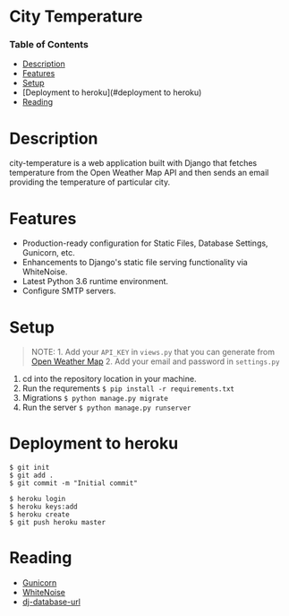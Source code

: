City Temperature
=========================
 
 ### Table of Contents  
* [Description](#desc) 
* [Features](#features) 
* [Setup](#setup)
* [Deployment to heroku](#deployment to heroku)
* [Reading](#reading)

Description
===========
city-temperature is a web application built with Django that fetches temperature from the Open Weather Map API and then sends an email providing the temperature of particular city.

Features
========
* Production-ready configuration for Static Files, Database Settings, Gunicorn, etc.
* Enhancements to Django's static file serving functionality via WhiteNoise.
* Latest Python 3.6 runtime environment.
* Configure SMTP servers.

Setup
=====
> NOTE: 1. Add your `API_KEY` in `views.py` that you can generate from [Open Weather Map](https://openweathermap.org/api)
>2. Add your email and password in `settings.py`
1. cd into the repository location in your machine.
2. Run the requrements `$ pip install -r requirements.txt`
3. Migrations `$ python manage.py migrate`
4. Run the server `$ python manage.py runserver`

Deployment to heroku
====================
```
$ git init
$ git add .
$ git commit -m "Initial commit"

$ heroku login
$ heroku keys:add
$ heroku create
$ git push heroku master
```

Reading
=======
* [Gunicorn](https://pypi.org/project/gunicorn/)
* [WhiteNoise](https://pypi.org/project/whitenoise/)
* [dj-database-url](https://pypi.org/project/dj-database-url/)

